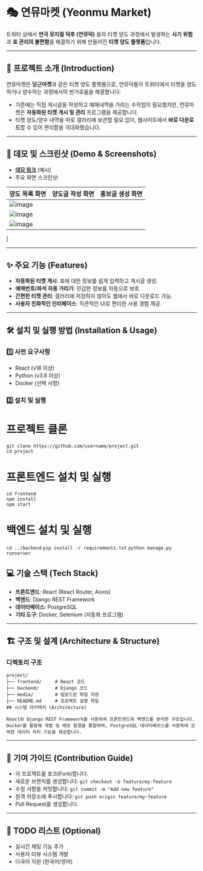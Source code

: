 
# 🎭 연뮤마켓 (Yeonmu Market)

트위터 상에서 **연극 뮤지컬 덕후 (연뮤덕)** 들의 티켓 양도 과정에서 발생하는 **사기 위험**과 **표 관리의 불편함**을 해결하기 위해 만들어진 **티켓 양도 플랫폼**입니다.

---

## 🚀 프로젝트 소개 (Introduction)

연뮤마켓은 **당근마켓**과 같은 티켓 양도 플랫폼으로, 연뮤덕들이 트위터에서 티켓을 양도하거나 양수하는 과정에서의 번거로움을 해결합니다:

- 기존에는 직접 게시글을 작성하고 예매내역을 가리는 수작업이 필요했지만, 연뮤마켓은 **자동화된 티켓 게시 및 관리** 프로그램을 제공합니다.
- 티켓 양도/양수 내역을 따로 갤러리에 보관할 필요 없이, 웹사이트에서 **바로 다운로드**할 수 있어 편리함을 극대화했습니다.

---

## 🎥 데모 및 스크린샷 (Demo & Screenshots)

- **[데모 링크](#)** (예시)
- 주요 화면 스크린샷:

| 양도 목록 화면 | 양도글 작성 화면 | 홍보글 생성 화면 |
|-----------|----------------|---------------------|
|![image](https://github.com/user-attachments/assets/174d0175-c072-49ea-9e4c-3b997d478984)
 |![image](https://github.com/user-attachments/assets/b1df8c92-1dbc-4bc4-b871-b21c7364cce6)
 | ![image](https://github.com/user-attachments/assets/44b2e527-70a6-463e-96a7-1eb805bde715)
 |

---

## ✨ 주요 기능 (Features)

- **자동화된 티켓 게시**: 표에 대한 정보를 쉽게 입력하고 게시글 생성.
- **예매번호/좌석 자동 가리기**: 민감한 정보를 자동으로 보호.
- **간편한 티켓 관리**: 갤러리에 저장하지 않아도 웹에서 바로 다운로드 가능.
- **사용자 친화적인 인터페이스**: 직관적인 UI로 편리한 사용 경험 제공.

---

## 🛠️ 설치 및 실행 방법 (Installation & Usage)

### 1️⃣ 사전 요구사항
- React (v18 이상)
- Python (v3.8 이상)
- Docker (선택 사항)

### 2️⃣ 설치 및 실행
# 프로젝트 클론
`git clone https://github.com/username/project.git`  
`cd project`

# 프론트엔드 설치 및 실행
`cd frontend`  
`npm install`  
`npm start`

# 백엔드 설치 및 실행
`cd ../backend`
`pip install -r requirements.txt`
`python manage.py runserver`

## 💻 기술 스택 (Tech Stack)
- **프론트엔드**: React (React Router, Axios)
- **백엔드**: Django REST Framework
- **데이터베이스**: PostgreSQL
- **기타 도구**: Docker, Selenium (자동화 프로그램)

---

## 🏗️ 구조 및 설계 (Architecture & Structure)

### 디렉토리 구조
```plaintext
project/
├── frontend/     # React 코드
├── backend/      # Django 코드
├── media/        # 업로드된 파일 저장
├── README.md     # 프로젝트 설명 파일
## 시스템 아키텍처 (Architecture)

React와 Django REST Framework를 사용하여 프론트엔드와 백엔드를 분리한 구조입니다.  
Docker를 활용해 개발 및 배포 환경을 통합하며, PostgreSQL 데이터베이스를 사용하여 강력한 데이터 처리 기능을 제공합니다.
```
---

## 🤝 기여 가이드 (Contribution Guide)

- 이 프로젝트를 포크(Fork)합니다.
- 새로운 브랜치를 생성합니다:
   `git checkout -b feature/my-feature`
- 수정 사항을 커밋합니다:
`git commit -m "Add new feature"`
- 원격 저장소에 푸시합니다:
`git push origin feature/my-feature`
- Pull Request를 생성합니다.

---

## 📝 TODO 리스트 (Optional)
- 실시간 채팅 기능 추가
- 사용자 리뷰 시스템 개발
- 다국어 지원 (한국어/영어)
